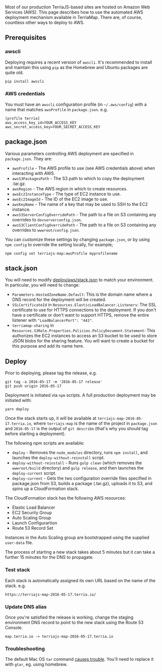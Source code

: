 Most of our production TerriaJS-based sites are hosted on Amazon Web Services (AWS). This page describes how to use the automated AWS deployment mechanism available in TerriaMap. There are, of course, countless other ways to deploy to AWS.

## Prerequisites

### awscli

Deploying requires a recent version of `awscli`. It's recommended to install and maintain this using `pip` as the Homebrew and Ubuntu packages are quite old.

```sh
pip install awscli
```

### AWS credentials

You must have an `awscli` configuration profile (in `~/.aws/config`) with a name that matches `awsProfile` in `package.json`. e.g.

```
[profile terria]
aws_access_key_id=YOUR_ACCESS_KEY
aws_secret_access_key=YOUR_SECRET_ACCESS_KEY
```

## package.json

Various parameters controlling AWS deployment are specified in `package.json`. They are:

- `awsProfile` - The AWS profile to use (see AWS credentials above) when interacting with AWS.
- `awsS3PackagesPath` - The S3 path to which to copy the deployment .tar.gz.
- `awsRegion` - The AWS region in which to create resources.
- `awsEc2InstanceType` - The type of EC2 instance to use.
- `awsEc2ImageId` - The ID of the EC2 image to use.
- `awsKeyName` - The name of a key that may be used to SSH to the EC2 instance.
- `awsS3ServerConfigOverridePath` - The path to a file on S3 containing any overrides to `devserverconfig.json`.
- `awsS3ClientConfigOverridePath` - The path to a file on S3 containing any overrides to `wwwroot/config.json`.

You can customize these settings by changing `package.json`, or by using `npm config` to override the setting locally, for example;

```
npm config set terriajs-map:awsProfile myprofilename
```

## stack.json

You will need to modify [deploy/aws/stack.json](https://github.com/TerriaJS/TerriaMap/blob/master/deploy/aws/stack.json) to match your environment. In particular, you will need to change:

- `Parameters.HostedZoneName.Default`: This is the domain name where a DNS record for the deployment will be created.
- `SSLCertificateId` in `Resources.ElasticLoadBalancer.Listeners`: The SSL certificate to use for HTTPS connections to the deployment. If you don't have a certificate or don't want to support HTTPS, remove the entire listener with `"LoadBalancerPort": "443"`.
- `terriamap-sharing` in `Resources.S3Role.Properties.Policies.PolicyDocument.Statement`: This authorizes the EC2 instances to access an S3 bucket to be used to store JSON blobs for the sharing feature. You will want to create a bucket for this purpose and add its name here.

## Deploy

Prior to deploying, please tag the release, e.g.

```
git tag -a 2016-05-17 -m '2016-05-17 release'
git push origin 2016-05-17
```

Deployment is initiated via `npm` scripts. A full production deployment may be initiated with:

```
yarn deploy
```

Once the stack starts up, it will be available at `terriajs-map-2016-05-17.terria.io`, where `terriajs-map` is the name of the project in `package.json` and `2016-05-17` is the output of `git describe` (that's why you should tag before starting a deployment).

The following npm scripts are available:

- `deploy` - Removes the `node_modules` directory, runs `npm install`, and launches the `deploy-without-reinstall` script.
- `deploy-without-reinstall` - Runs `gulp clean` (which removes the `wwwroot/build` directory) and `gulp release`, and then launches the `deploy-current` script.
- `deploy-current` - Gets the two configuration override files specified in package.json from S3, builds a package (.tar.gz), uploads it to S3, and spins up a CloudFormation stack.

The CloudFormation stack has the following AWS resources:

- Elastic Load Balancer
- EC2 Security Group
- Auto Scaling Group
- Launch Configurartion
- Route 53 Record Set

Instances in the Auto Scaling group are bootstrapped using the supplied `user-data` file.

The process of starting a new stack takes about 5 minutes but it can take a further 15 minutes for the DNS to propagate.

### Test stack

Each stack is automatically assigned its own URL based on the name of the stack. e.g.

```
https://terriajs-map-2016-05-17.terria.io/
```

### Update DNS alias

Once you're satisfied the release is working, change the staging environment DNS record to point to the new stack using the Route 53 Console.

```
map.terria.io -> terriajs-map-2016-05-17.terria.io
```

### Troubleshooting

The default Mac OS `tar` command [causes trouble](http://superuser.com/questions/318809/linux-os-x-tar-incompatibility-tarballs-created-on-os-x-give-errors-when-unt). You'll need to replace it with `gtar`, eg. using homebrew.
